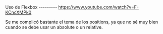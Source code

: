 Uso de Flexbox --------- https://www.youtube.com/watch?v=F-KCncXMPk0

Se me complicó bastante el tema de los positions, ya que no sé muy bien cuando se debe usar un absolute o un relative. 